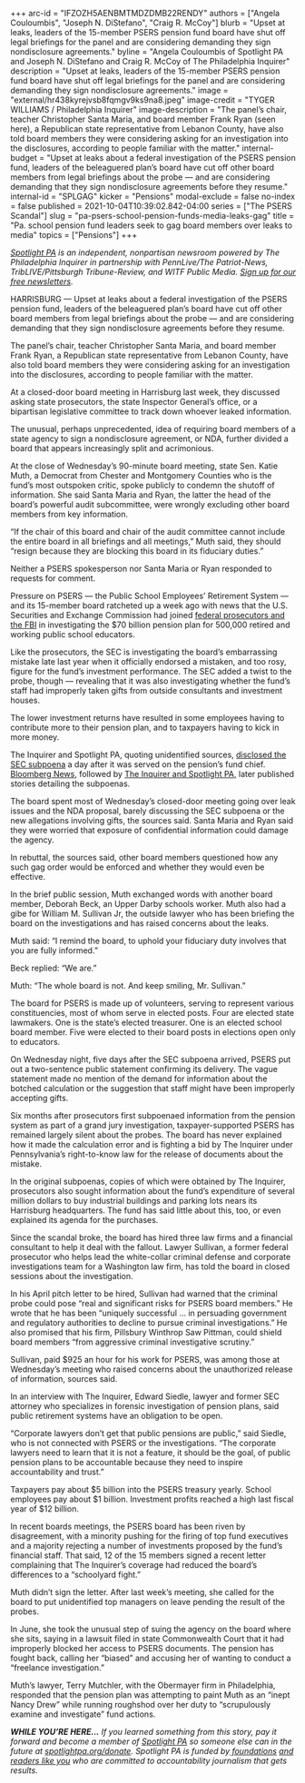 +++
arc-id = "IFZOZH5AENBMTMDZDMB22RENDY"
authors = ["Angela Couloumbis", "Joseph N. DiStefano", "Craig R. McCoy"]
blurb = "Upset at leaks, leaders of the 15-member PSERS pension fund board have shut off legal briefings for the panel and are considering demanding they sign nondisclosure agreements."
byline = "Angela Couloumbis of Spotlight PA and Joseph N. DiStefano and Craig R. McCoy of The Philadelphia Inquirer"
description = "Upset at leaks, leaders of the 15-member PSERS pension fund board have shut off legal briefings for the panel and are considering demanding they sign nondisclosure agreements."
image = "external/hr438kyrejvsb8fqmgv9ks9na8.jpeg"
image-credit = "TYGER WILLIAMS / Philadelphia Inquirer"
image-description = "The panel’s chair, teacher Christopher Santa Maria, and board member Frank Ryan (seen here), a Republican state representative from Lebanon County, have also told board members they were considering asking for an investigation into the disclosures, according to people familiar with the matter."
internal-budget = "Upset at leaks about a federal investigation of the PSERS pension fund, leaders of the beleaguered plan’s board have cut off other board members from legal briefings about the probe — and are considering demanding that they sign nondisclosure agreements before they resume."
internal-id = "SPLGAG"
kicker = "Pensions"
modal-exclude = false
no-index = false
published = 2021-10-04T10:39:02.842-04:00
series = ["The PSERS Scandal"]
slug = "pa-psers-school-pension-funds-media-leaks-gag"
title = "Pa. school pension fund leaders seek to gag board members over leaks to media"
topics = ["Pensions"]
+++

<a href="https://www.spotlightpa.org/"><i>Spotlight PA</i></a><i> is an independent, nonpartisan newsroom powered by The Philadelphia Inquirer in partnership with PennLive/The Patriot-News, TribLIVE/Pittsburgh Tribune-Review, and WITF Public Media. </i><a href="https://www.spotlightpa.org/newsletters"><i>Sign up for our free newsletters</i></a><i>.</i>

HARRISBURG — Upset at leaks about a federal investigation of the PSERS pension fund, leaders of the beleaguered plan’s board have cut off other board members from legal briefings about the probe — and are considering demanding that they sign nondisclosure agreements before they resume.

The panel’s chair, teacher Christopher Santa Maria, and board member Frank Ryan, a Republican state representative from Lebanon County, have also told board members they were considering asking for an investigation into the disclosures, according to people familiar with the matter.

At a closed-door board meeting in Harrisburg last week, they discussed asking state prosecutors, the state Inspector General’s office, or a bipartisan legislative committee to track down whoever leaked information.

<script src="https://www.spotlightpa.org/embed.js" async></script><div data-spl-embed-version="1" data-spl-src="https://www.spotlightpa.org/embeds/newsletter/"></div>

The unusual, perhaps unprecedented, idea of requiring board members of a state agency to sign a nondisclosure agreement, or NDA, further divided a board that appears increasingly split and acrimonious.

At the close of Wednesday’s 90-minute board meeting, state Sen. Katie Muth, a Democrat from Chester and Montgomery Counties who is the fund’s most outspoken critic, spoke publicly to condemn the shutoff of information. She said Santa Maria and Ryan, the latter the head of the board’s powerful audit subcommittee, were wrongly excluding other board members from key information.

“If the chair of this board and chair of the audit committee cannot include the entire board in all briefings and all meetings,” Muth said, they should “resign because they are blocking this board in its fiduciary duties.”

Neither a PSERS spokesperson nor Santa Maria or Ryan responded to requests for comment.

Pressure on PSERS — the Public School Employees’ Retirement System — and its 15-member board ratcheted up a week ago with news that the U.S. Securities and Exchange Commission had joined <a href="https://www.inquirer.com/business/psers-pension-fbi-pa-probe-subpoenas-20210516.html">federal prosecutors and the FBI</a> in investigating the $70 billion pension plan for 500,000 retired and working public school educators.

Like the prosecutors, the SEC is investigating the board’s embarrassing mistake late last year when it officially endorsed a mistaken, and too rosy, figure for the fund’s investment performance. The SEC added a twist to the probe, though — revealing that it was also investigating whether the fund’s staff had improperly taken gifts from outside consultants and investment houses.

The lower investment returns have resulted in some employees having to contribute more to their pension plan, and to taxpayers having to kick in more money.

The Inquirer and Spotlight PA, quoting unidentified sources, <a href="https://www.inquirer.com/news/pennsylvania/spl/pa-psers-teacher-pension-fund-sec-federal-investigation-20210929.html">disclosed the SEC subpoena</a> a day after it was served on the pension’s fund chief. <a href="https://news.bloomberglaw.com/securities-law/wall-street-links-to-pennsylvania-pension-fund-probed-by-sec">Bloomberg News</a>, followed by <a href="https://www.inquirer.com/news/psers-subpoena-sec-gifts-fund-pension-teachers-fbi-investigation-probe-20210930.html">The Inquirer and Spotlight PA,</a> later published stories detailing the subpoenas.

The board spent most of Wednesday’s closed-door meeting going over leak issues and the NDA proposal, barely discussing the SEC subpoena or the new allegations involving gifts, the sources said. Santa Maria and Ryan said they were worried that exposure of confidential information could damage the agency.

In rebuttal, the sources said, other board members questioned how any such gag order would be enforced and whether they would even be effective.

In the brief public session, Muth exchanged words with another board member, Deborah Beck, an Upper Darby schools worker. Muth also had a gibe for William M. Sullivan Jr, the outside lawyer who has been briefing the board on the investigations and has raised concerns about the leaks.

Muth said: “I remind the board, to uphold your fiduciary duty involves that you are fully informed.”

Beck replied: “We are.”

Muth: “The whole board is not. And keep smiling, Mr. Sullivan.”

The board for PSERS is made up of volunteers, serving to represent various constituencies, most of whom serve in elected posts. Four are elected state lawmakers. One is the state’s elected treasurer. One is an elected school board member. Five were elected to their board posts in elections open only to educators.

On Wednesday night, five days after the SEC subpoena arrived, PSERS put out a two-sentence public statement confirming its delivery. The vague statement made no mention of the demand for information about the botched calculation or the suggestion that staff might have been improperly accepting gifts.

Six months after prosecutors first subpoenaed information from the pension system as part of a grand jury investigation, taxpayer-supported PSERS has remained largely silent about the probes. The board has never explained how it made the calculation error and is fighting a bid by The Inquirer under Pennsylvania’s right-to-know law for the release of documents about the mistake.

In the original subpoenas, copies of which were obtained by The Inquirer, prosecutors also sought information about the fund’s expenditure of several million dollars to buy industrial buildings and parking lots nears its Harrisburg headquarters. The fund has said little about this, too, or even explained its agenda for the purchases.

Since the scandal broke, the board has hired three law firms and a financial consultant to help it deal with the fallout. Lawyer Sullivan, a former federal prosecutor who helps lead the white-collar criminal defense and corporate investigations team for a Washington law firm, has told the board in closed sessions about the investigation.

In his April pitch letter to be hired, Sullivan had warned that the criminal probe could pose “real and significant risks for PSERS board members.” He wrote that he has been “uniquely successful … in persuading government and regulatory authorities to decline to pursue criminal investigations.” He also promised that his firm, Pillsbury Winthrop Saw Pittman, could shield board members “from aggressive criminal investigative scrutiny.”

Sullivan, paid $925 an hour for his work for PSERS, was among those at Wednesday’s meeting who raised concerns about the unauthorized release of information, sources said.

In an interview with The Inquirer, Edward Siedle, lawyer and former SEC attorney who specializes in forensic investigation of pension plans, said public retirement systems have an obligation to be open.

“Corporate lawyers don’t get that public pensions are public,” said Siedle, who is not connected with PSERS or the investigations. “The corporate lawyers need to learn that it is not a feature, it should be the goal, of public pension plans to be accountable because they need to inspire accountability and trust.”

Taxpayers pay about $5 billion into the PSERS treasury yearly. School employees pay about $1 billion. Investment profits reached a high last fiscal year of $12 billion.

<script src="https://www.spotlightpa.org/embed.js" async></script><div data-spl-embed-version="1" data-spl-src="https://www.spotlightpa.org/embeds/donate/?teaser_text=If%20you%20learned%20something%20from%20this%20report%2C%20pay%20it%20forward%20and%20become%20a%20member%20of%20Spotlight%20PA%20so%20someone%20else%20can%20in%20the%20future."></div>

In recent boards meetings, the PSERS board has been riven by disagreement, with a minority pushing for the firing of top fund executives and a majority rejecting a number of investments proposed by the fund’s financial staff. That said, 12 of the 15 members signed a recent letter complaining that The Inquirer’s coverage had reduced the board’s differences to a “schoolyard fight.”

Muth didn’t sign the letter. After last week’s meeting, she called for the board to put unidentified top managers on leave pending the result of the probes.

In June, she took the unusual step of suing the agency on the board where she sits, saying in a lawsuit filed in state Commonwealth Court that it had improperly blocked her access to PSERS documents. The pension has fought back, calling her “biased” and accusing her of wanting to conduct a “freelance investigation.”

Muth’s lawyer, Terry Mutchler, with the Obermayer firm in Philadelphia, responded that the pension plan was attempting to paint Muth as an “inept Nancy Drew” while running roughshod over her duty to “scrupulously examine and investigate” fund actions.

<i><b>WHILE YOU’RE HERE...</b></i><i> If you learned something from this story, pay it forward and become a member of </i><a href="https://www.spotlightpa.org/"><i>Spotlight PA</i></a><i> so someone else can in the future at </i><a href="http://spotlightpa.org/donate"><i>spotlightpa.org/donate</i></a><i>. Spotlight PA is funded by</i><a href="https://www.spotlightpa.org/support"><i> foundations</i></a><i> </i><a href="https://www.spotlightpa.org/support"><i>and readers like you</i></a><i> who are committed to accountability journalism that gets results.</i>
